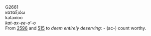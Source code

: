 <body>
  <p>G2661<br>  καταξιόω  <br> kataxioō  <br><i>kat-ax-ee-o‘-o </i><br>From <a href="g2596.htm">2596</a> and <a href="g0515.htm">515</a>  to <i>deem</i> <i>entirely</i> <i>deserving:</i> - (ac-) count worthy.<br></p>
 </body>